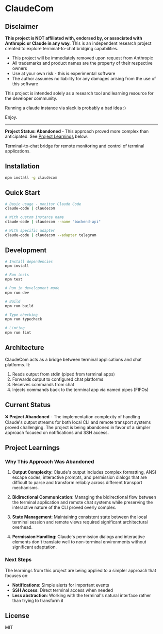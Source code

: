 # ClaudeCom

## Disclaimer

**This project is NOT affiliated with, endorsed by, or associated with Anthropic or Claude in any way.** This is an independent research project created to explore terminal-to-chat bridging capabilities. 

- This project will be immediately removed upon request from Anthropic
- All trademarks and product names are the property of their respective owners
- Use at your own risk - this is experimental software
- The author assumes no liability for any damages arising from the use of this software

This project is intended solely as a research tool and learning resource for the developer community.

Running a claude instance via slack is probably a bad idea :) 

Enjoy.

---

**Project Status: Abandoned** - This approach proved more complex than anticipated. See [Project Learnings](#project-learnings) below.

Terminal-to-chat bridge for remote monitoring and control of terminal applications.

## Installation

```bash
npm install -g claudecom
```

## Quick Start

```bash
# Basic usage - monitor Claude Code
claude-code | claudecom

# With custom instance name
claude-code | claudecom --name "backend-api"

# With specific adapter
claude-code | claudecom --adapter telegram
```

## Development

```bash
# Install dependencies
npm install

# Run tests
npm test

# Run in development mode
npm run dev

# Build
npm run build

# Type checking
npm run typecheck

# Linting
npm run lint
```

## Architecture

ClaudeCom acts as a bridge between terminal applications and chat platforms. It:

1. Reads output from stdin (piped from terminal apps)
2. Forwards output to configured chat platforms
3. Receives commands from chat
4. Injects commands back to the terminal app via named pipes (FIFOs)

## Current Status

❌ **Project Abandoned** - The implementation complexity of handling Claude's output streams for both local CLI and remote transport systems proved challenging. The project is being abandoned in favor of a simpler approach focused on notifications and SSH access.

## Project Learnings

### Why This Approach Was Abandoned

1. **Output Complexity**: Claude's output includes complex formatting, ANSI escape codes, interactive prompts, and permission dialogs that are difficult to parse and transform reliably across different transport mechanisms.

2. **Bidirectional Communication**: Managing the bidirectional flow between the terminal application and remote chat systems while preserving the interactive nature of the CLI proved overly complex.

3. **State Management**: Maintaining consistent state between the local terminal session and remote views required significant architectural overhead.

4. **Permission Handling**: Claude's permission dialogs and interactive elements don't translate well to non-terminal environments without significant adaptation.

### Next Steps

The learnings from this project are being applied to a simpler approach that focuses on:
- **Notifications**: Simple alerts for important events
- **SSH Access**: Direct terminal access when needed
- **Less abstraction**: Working with the terminal's natural interface rather than trying to transform it

## License

MIT